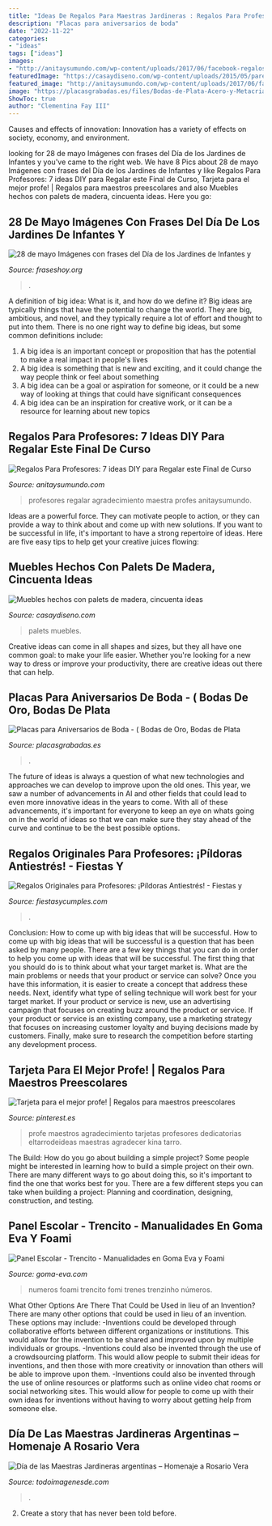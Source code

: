 ```yaml
---
title: "Ideas De Regalos Para Maestras Jardineras : Regalos Para Profesores: 7 Ideas Diy Para Regalar Este Final De Curso"
description: "Placas para aniversarios de boda"
date: "2022-11-22"
categories:
- "ideas"
tags: ["ideas"]
images:
- "http://anitaysumundo.com/wp-content/uploads/2017/06/facebook-regalos-profes.jpg"
featuredImage: "https://casaydiseno.com/wp-content/uploads/2015/05/pared-moderna-palets-madera.jpg"
featured_image: "http://anitaysumundo.com/wp-content/uploads/2017/06/facebook-regalos-profes.jpg"
image: "https://placasgrabadas.es/files/Bodas-de-Plata-Acero-y-Metacrialto.jpg"
ShowToc: true
author: "Clementina Fay III"
---
```



Causes and effects of innovation:
Innovation has a variety of effects on society, economy, and environment.

	

		
looking for 28 de mayo Imágenes con frases del Día de los Jardines de Infantes y you've came to the right web. We have 8 Pics about 28 de mayo Imágenes con frases del Día de los Jardines de Infantes y like Regalos Para Profesores: 7 ideas DIY para Regalar este Final de Curso, Tarjeta para el mejor profe! | Regalos para maestros preescolares and also Muebles hechos con palets de madera, cincuenta ideas. Here you go:
		
    
## 28 De Mayo Imágenes Con Frases Del Día De Los Jardines De Infantes Y

<img loading=lazy src="https://fraseshoy.org/wp-content/uploads/2016/02/jardin2.png" onerror="this.onerror=null;this.src='https://tse1.mm.bing.net/th?id=OIP.K7sXsc_Eq25ttgYXLGXhUQHaIA&amp;pid=15.1';" alt="28 de mayo Imágenes con frases del Día de los Jardines de Infantes y">

_Source: fraseshoy.org_

>. 

	

A definition of big idea: What is it, and how do we define it?
Big ideas are typically things that have the potential to change the world. They are big, ambitious, and novel, and they typically require a lot of effort and thought to put into them. There is no one right way to define big ideas, but some common definitions include: 
1. A big idea is an important concept or proposition that has the potential to make a real impact in people's lives
2. A big idea is something that is new and exciting, and it could change the way people think or feel about something
3. A big idea can be a goal or aspiration for someone, or it could be a new way of looking at things that could have significant consequences
4. A big idea can be an inspiration for creative work, or it can be a resource for learning about new topics

    
## Regalos Para Profesores: 7 Ideas DIY Para Regalar Este Final De Curso

<img loading=lazy src="http://anitaysumundo.com/wp-content/uploads/2017/06/facebook-regalos-profes.jpg" onerror="this.onerror=null;this.src='https://tse2.mm.bing.net/th?id=OIP.zrnOpqZ-Dy6ZHHbLNZ-B-QHaD4&amp;pid=15.1';" alt="Regalos Para Profesores: 7 ideas DIY para Regalar este Final de Curso">

_Source: anitaysumundo.com_

>profesores regalar agradecimiento maestra profes anitaysumundo. 

	

Ideas are a powerful force. They can motivate people to action, or they can provide a way to think about and come up with new solutions. If you want to be successful in life, it's important to have a strong repertoire of ideas. Here are five easy tips to help get your creative juices flowing: 

    
## Muebles Hechos Con Palets De Madera, Cincuenta Ideas

<img loading=lazy src="https://casaydiseno.com/wp-content/uploads/2015/05/pared-moderna-palets-madera.jpg" onerror="this.onerror=null;this.src='https://tse4.mm.bing.net/th?id=OIP.WfVpH3MaZ_dEFCfgRyhmFgHaHv&amp;pid=15.1';" alt="Muebles hechos con palets de madera, cincuenta ideas">

_Source: casaydiseno.com_

>palets muebles. 

	

Creative ideas can come in all shapes and sizes, but they all have one common goal: to make your life easier. Whether you're looking for a new way to dress or improve your productivity, there are creative ideas out there that can help.

    
## Placas Para Aniversarios De Boda - ( Bodas De Oro, Bodas De Plata

<img loading=lazy src="https://placasgrabadas.es/files/Bodas-de-Plata-Acero-y-Metacrialto.jpg" onerror="this.onerror=null;this.src='https://tse4.mm.bing.net/th?id=OIP.6_JPTWjcTOWvW5vKOZthhQHaFj&amp;pid=15.1';" alt="Placas para Aniversarios de Boda - ( Bodas de Oro, Bodas de Plata">

_Source: placasgrabadas.es_

>. 

	

The future of ideas is always a question of what new technologies and approaches we can develop to improve upon the old ones. This year, we saw a number of advancements in AI and other fields that could lead to even more innovative ideas in the years to come. With all of these advancements, it's important for everyone to keep an eye on whats going on in the world of ideas so that we can make sure they stay ahead of the curve and continue to be the best possible options.

    
## Regalos Originales Para Profesores: ¡Píldoras Antiestrés! - Fiestas Y

<img loading=lazy src="https://fiestasycumples.com/wp-content/uploads/2016/05/Regalos-originales-para-profesores-pildoras-antiestrés-637x800.jpg" onerror="this.onerror=null;this.src='https://tse3.mm.bing.net/th?id=OIP.EF6B5y185gQhQ3ToEyVsogHaJT&amp;pid=15.1';" alt="Regalos Originales para Profesores: ¡Píldoras Antiestrés! - Fiestas y">

_Source: fiestasycumples.com_

>. 

	

Conclusion: How to come up with big ideas that will be successful.
How to come up with big ideas that will be successful is a question that has been asked by many people. There are a few key things that you can do in order to help you come up with ideas that will be successful. The first thing that you should do is to think about what your target market is. What are the main problems or needs that your product or service can solve? Once you have this information, it is easier to create a concept that address these needs. Next, identify what type of selling technique will work best for your target market. If your product or service is new, use an advertising campaign that focuses on creating buzz around the product or service. If your product or service is an existing company, use a marketing strategy that focuses on increasing customer loyalty and buying decisions made by customers. Finally, make sure to research the competition before starting any development process.

    
## Tarjeta Para El Mejor Profe! | Regalos Para Maestros Preescolares

<img loading=lazy src="https://i.pinimg.com/736x/6a/cd/35/6acd3530f7464ed9a41b55f6ab03b87c.jpg" onerror="this.onerror=null;this.src='https://tse2.mm.bing.net/th?id=OIP.keu4NlDZgngTIztwjyLVMwHaHa&amp;pid=15.1';" alt="Tarjeta para el mejor profe! | Regalos para maestros preescolares">

_Source: pinterest.es_

>profe maestros agradecimiento tarjetas profesores dedicatorias eltarrodeideas maestras agradecer kina tarro. 

	

The Build: How do you go about building a simple project?
Some people might be interested in learning how to build a simple project on their own. There are many different ways to go about doing this, so it's important to find the one that works best for you. There are a few different steps you can take when building a project: Planning and coordination, designing, construction, and testing.

    
## Panel Escolar - Trencito - Manualidades En Goma Eva Y Foami

<img loading=lazy src="https://goma-eva.com/wp-content/uploads/2015/03/Tren-panel-escolar-4-667x500.jpg" onerror="this.onerror=null;this.src='https://tse1.mm.bing.net/th?id=OIP.WWEsUQx04YP3dmOzWtGKmQHaFj&amp;pid=15.1';" alt="Panel Escolar - Trencito - Manualidades en Goma Eva y Foami">

_Source: goma-eva.com_

>numeros foami trencito fomi trenes trenzinho números. 

	

What Other Options Are There That Could be Used in lieu of an Invention?
There are many other options that could be used in lieu of an invention. These options may include: 
-Inventions could be developed through collaborative efforts between different organizations or institutions. This would allow for the invention to be shared and improved upon by multiple individuals or groups. 
-Inventions could also be invented through the use of a crowdsourcing platform. This would allow people to submit their ideas for inventions, and then those with more creativity or innovation than others will be able to improve upon them. 
-Inventions could also be invented through the use of online resources or platforms such as online video chat rooms or social networking sites. This would allow for people to come up with their own ideas for inventions without having to worry about getting help from someone else.

    
## Día De Las Maestras Jardineras Argentinas – Homenaje A Rosario Vera

<img loading=lazy src="https://todoimagenesde.com/wp-content/uploads/2016/05/maestrajardinera.jpg22.jpg" onerror="this.onerror=null;this.src='https://tse4.mm.bing.net/th?id=OIP.YZoTpCTktck5qGNa3p9VHwHaK1&amp;pid=15.1';" alt="Día de las Maestras Jardineras argentinas – Homenaje a Rosario Vera">

_Source: todoimagenesde.com_

>. 

	

2. Create a story that has never been told before.

